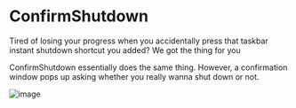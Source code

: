 # ConfirmShutdown
Tired of losing your progress when you accidentally press that taskbar instant shutdown shortcut you added? We got the thing for you

ConfirmShutdown essentially does the same thing. However, a confirmation window pops up asking whether you really wanna shut down or not.

![image](https://github.com/Kraafter/ConfirmShutdown/assets/110327339/b102b4e5-c3be-4af0-95ce-2c215af1b847)
